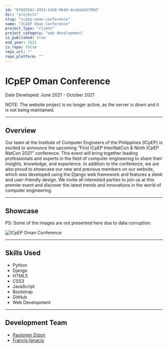 ```yaml
---
id: "bf8d2541-2933-41b8-964d-dce4ada5799d"
dir: "projects"
slug: "icpep-oman-conference"
name: "ICpEP Oman Conference"
project_type: "client"
project_category: "web development"
is_published: true
end_year: 2021
is_repo: false
repo_url: ""
repo_platform: ""
---
```


# ICpEP Oman Conference

Date Developed: June 2021 - October 2021

NOTE: The website project is no longer active, as the server is down and it is not being maintained.

---

## Overview

Our team at the Institute of Computer Engineers of the Philippines (ICpEP) is excited to announce the upcoming "First ICpEP InterNatCon & Ninth ICpEP NatCon 2021" conference. This event will bring together leading professionals and experts in the field of computer engineering to share their insights, knowledge, and experience. In addition to the conference, we are also proud to showcase our new and previous members on our website, which was developed using the Django web framework and features a sleek and user-friendly design. We invite all interested parties to join us at this premier event and discover the latest trends and innovations in the world of computer engineering.

---

## Showcase

PS: Some of the images are not presented here due to data corruption.

![ICpEP Oman Conference](https://i.imgur.com/LYB6u2M.jpg)

---

## Skills Used

- Python
- Django
- HTML5
- CSS3
- JavaScript
- Bootstrap
- GitHub
- Web Development

---

## Development Team

- [Paulomer Dizon](https://www.linkedin.com/in/paulomer-dizon-2a4b041a1/)
- [Francis Ignacio](https://www.linkedin.com/in/noeyislearning/)
